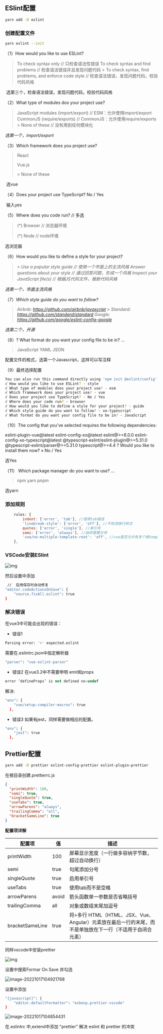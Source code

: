 ## ESlint配置

```bash
yarn add -D eslint
```

### 创建配置文件

```bash
yarn eslint --init 
```

（1）How would you like to use ESLint?

> To check syntax only // 只检查语法性错误
> To check syntax and find problems // 检查语法错误并且发现问题代码
> \> To check syntax, find problems, and enforce code style // 检查语法错误，发现问题代码，校验代码风格

​       选第三个，检查语法错误，发现问题代码，校验代码风格

（2）What type of modules dos your project use?

> JavaScript modules (import/export) // ESM：允许使用import/export
> CommonJS (require/exports) // CommonJS：允许使用require/exports
> \> None of these // 没有用到任何模块化

*选第一个，import/export*

 （3）Which framework does you project use?

> React
>
> Vue.js
>
> \> None of these

​        选vue

 （4）Does your project use TypeScript? No / Yes

​        输入yes

（5）Where does you code run? // 多选

> (*) Browser // 浏览器环境
>
> (*) Node // node环境

选浏览器

（6）How would you like to define a style for your project?

> *> Use a popular style guide // 使用一个市面上的主流风格
> Answer questions about your style // 通过回答问题，形成一个风格
> Inspect your JavaScript file(s) // 根据JS代码文件，推断代码风格*

*选第一个，市面主流风格*

   （7）*Which style guide do you want to follow?*

> *Airbnb: https://github.com/airbnb/javascript
> \> Standard: https://github.com/standard/standard
> Google: https://github.com/google/eslint-config-google*

*选第二个，开源*

（8）? What format do you want your config file to be in? ... 
> JavaScript
> YAML
> JSON

配置文件的格式，选第一个Javascript，这样可以写注释

（9）最终选择配置

```bash
You can also run this command directly using 'npm init @eslint/config'.
√ How would you like to use ESLint? · style
√ What type of modules does your project use? · esm
√ Which framework does your project use? · vue
√ Does your project use TypeScript? · No / Yes
√ Where does your code run? · browser
√ How would you like to define a style for your project? · guide
√ Which style guide do you want to follow? · xo-typescript
√ What format do you want your config file to be in? · JavaScript
```



（10）The config that you've selected requires the following dependencies:

eslint-plugin-vue@latest eslint-config-xo@latest eslint@>=8.0.0 eslint-config-xo-typescript@latest @typescript-eslint/eslint-plugin@>=5.31.0 @typescript-eslint/parser@>=5.31.0 typescript@>=4.4
? Would you like to install them now? » No / Yes  

选Yes

（11） Which package manager do you want to use? ... 
> npm
> yarn
> pnpm

选yarn

### 添加规则

```javascript
	rules: {
		indent: ['error', 'tab'], //使用tab缩进
		'linebreak-style': ['error', 'off'], //不检测换行样式
		quotes: ['error', 'single'], //单引号
		semi: ['error', 'always'], //始终需要分号
		'vue/no-multiple-template-root': 'off', //vue是否允许有多个根template
	},
```



### VSCode安装ESlint

![img](https://upload-images.jianshu.io/upload_images/5446580-05c9af24cf7d2159.png?imageMogr2/auto-orient/strip|imageView2/2/w/589/format/webp)

然后设置中添加

```bash
 //  启用保存时自动修复
"editor.codeActionsOnSave": {
    "source.fixAll.eslint": true   
}
```



### 解决错误

在vue3中可能会出现的错误：

- 错误1

```bash
Parsing error: '>' expected.eslint
```

需要在.eslintrc.json中指定解析器

```bash
"parser": "vue-eslint-parser"
```

- 错误2
   在vue3.2中不需要申明 emit和props

```ruby
error ‘defineProps’ is not defined no-undef
```

解决:

```bash
"env": {
    "vue/setup-compiler-macros": true
  },
```

- 错误3
   如果有jest，同样需要做相应的配置。

```bash
"env": {
    "jest": true
  },
```

## Prettier配置

```bash
yarn add -D prettier eslint-config-prettier eslint-plugin-prettier
```

在根目录创建.prettierrc.js

```json
{
  "printWidth": 100,
  "semi": true,
  "singleQuote": true,
  "useTabs": true,
  "arrowParens": "always",
  "trailingComma": "all",
  "bracketSameLine": true
}
```

**配置项详解**

| **配置项**      | **值** | **描述**                                                     |
| --------------- | ------ | ------------------------------------------------------------ |
| printWidth      | 100    | 屏幕显示宽度（一行做多容纳字节数，超过自动换行）             |
| semi            | true   | 句尾添加分号                                                 |
| singleQuote     | true   | 启用单引号                                                   |
| useTabs         | true   | 使用tab而不是空格                                            |
| arrowParens     | avoid  | 箭头函数单一参数是否省略括号                                 |
| trailingComma   | all    | 对象或数组末尾加逗号                                         |
| bracketSameLine | true   | 将>多行 HTML（HTML、JSX、Vue、Angular）元素放在最后一行的末尾，而不是单独放在下一行（不适用于自闭合元素） |





同样vscode中安装prettier

![img](https://pzy-images.oss-cn-hangzhou.aliyuncs.com/img/webp.webp)

设置中搜索Formar On Save 并勾选

![image-20221017104921768](https://pzy-images.oss-cn-hangzhou.aliyuncs.com/img/image-20221017104921768.webp)

设置中添加

```bash
"[javascript]": {
    "editor.defaultFormatter": "esbenp.prettier-vscode"
}
```

![image-20221017104854431](https://pzy-images.oss-cn-hangzhou.aliyuncs.com/img/image-20221017104854431.webp)



在.eslintrc 中,extend中添加 "prettier" 解决 eslint 和 prettier 的冲突